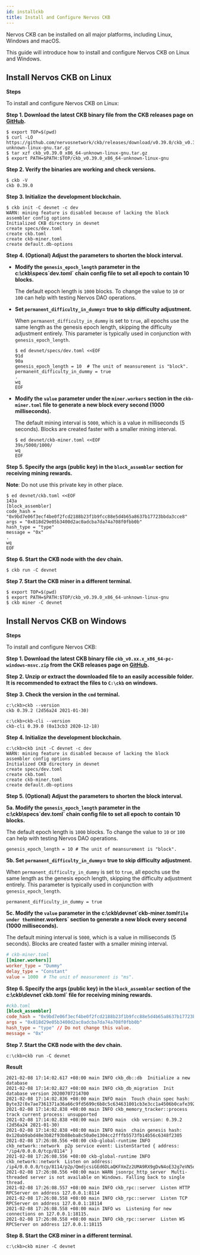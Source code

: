 ```yaml
---
id: installckb
title: Install and Configure Nervos CKB
---
```

Nervos CKB can be installed on all major platforms, including Linux, Windows and macOS. 

This guide will introduce how to install and configure Nervos CKB on Linux and Windows.

## Install Nervos CKB on Linux

**Steps**

To install and configure Nervos CKB on Linux:

**Step 1. Download the latest CKB binary file from the CKB releases page on [GitHub](https://github.com/nervosnetwork/ckb/releases).**

```
$ export TOP=$(pwd)
$ curl -LO https://github.com/nervosnetwork/ckb/releases/download/v0.39.0/ckb_v0.39.0_x86_64-unknown-linux-gnu.tar.gz
$ tar xzf ckb_v0.39.0_x86_64-unknown-linux-gnu.tar.gz
$ export PATH=$PATH:$TOP/ckb_v0.39.0_x86_64-unknown-linux-gnu
```

**Step 2. Verify the binaries are working and check versions.**

```
$ ckb -V
ckb 0.39.0
```

**Step 3. Initialize the development blockchain.**

```
$ ckb init -C devnet -c dev
WARN: mining feature is disabled because of lacking the block assembler config options
Initialized CKB directory in devnet
create specs/dev.toml
create ckb.toml
create ckb-miner.toml
create default.db-options
```

**Step 4. (Optional) Adjust the parameters to shorten the block interval.** 

- **Modify the `genesis_epoch_length` parameter in the c:\ckb\specs\`dev.toml` chain config file to set all epoch to contain 10 blocks.**

  The default epoch length is `1000` blocks. To change the value to `10` or `100` can help with testing Nervos DAO operations.

- **Set `permanent_difficulty_in_dummy`= true to skip difficulty adjustment.**

  When `permanent_difficulty_in_dummy` is set to `true`, all epochs use the same length as the genesis epoch length, skipping the difficulty adjustment entirely. This parameter is typically used in conjunction with `genesis_epoch_length`.

  ```
  $ ed devnet/specs/dev.toml <<EOF
  91d
  90a
  genesis_epoch_length = 10  # The unit of meansurement is "block".
  permanent_difficulty_in_dummy = true
  .
  wq
  EOF
  ```

- **Modify the `value` parameter under the `miner.workers` section  in the `ckb-miner.toml` file to generate a new block every second (1000 milliseconds).**

  The default mining interval is `5000`, which is a value in milliseconds (5 seconds). Blocks are created faster with a smaller mining interval.

  ```
  $ ed devnet/ckb-miner.toml <<EOF
  39s/5000/1000/
  wq
  EOF
  ```

**Step 5. Specify the args (public key)  in the `block_assembler` section for receiving mining rewards.**

**Note**: Do not use this private key in other place.

```
$ ed devnet/ckb.toml <<EOF
143a
[block_assembler]
code_hash = "0x9bd7e06f3ecf4be0f2fcd2188b23f1b9fcc88e5d4b65a8637b17723bbda3cce8"
args = "0x818d29e05b3400d2ac0adcba7da74a708f0fbb0b"
hash_type = "type"
message = "0x"
.
wq
EOF
```

**Step 6. Start the CKB node with the dev chain.**

```
$ ckb run -C devnet
```

**Step 7. Start the CKB miner in a different terminal.**

```
$ export TOP=$(pwd)
$ export PATH=$PATH:$TOP/ckb_v0.39.0_x86_64-unknown-linux-gnu
$ ckb miner -C devnet
```

## Install Nervos CKB on Windows

**Steps**

To install and configure Nervos CKB:

**Step 1. Download the latest CKB binary file `ckb_v0.xx.x_x86_64-pc-windows-msvc.zip` from the CKB releases page on [GitHub](https://github.com/nervosnetwork/ckb/releases).**

**Step 2. Unzip or extract the downloaded file to an easily accessible folder. It is recommended to extract the files to `C:\ckb` on windows.**

**Step 3. Check the version in the `cmd` terminal.**

```
c:\ckb>ckb --version
ckb 0.39.2 (2d56a24 2021-01-30)

c:\ckb>ckb-cli --version
ckb-cli 0.39.0 (0a13cb3 2020-12-18)
```

**Step 4. Initialize the development blockchain.**

```
c:\ckb>ckb init -C devnet -c dev
WARN: mining feature is disabled because of lacking the block assembler config options
Initialized CKB directory in devnet
create specs/dev.toml
create ckb.toml
create ckb-miner.toml
create default.db-options
```

**Step 5. (Optional) Adjust the parameters to shorten the block interval.**

**5a. Modify the `genesis_epoch_length` parameter in the c:\ckb\specs\`dev.toml` chain config file to set all epoch to contain 10 blocks.**

The default epoch length is `1000` blocks. To change the value to `10` or `100` can help with testing Nervos DAO operations.

```
genesis_epoch_length = 10 # The unit of meansurement is "block".
```

**5b. Set `permanent_difficulty_in_dummy`= true to skip difficulty adjustment.**

When `permanent_difficulty_in_dummy` is set to `true`, all epochs use the same length as the genesis epoch length, skipping the difficulty adjustment entirely. This parameter is typically used in conjunction with `genesis_epoch_length`.

```
permanent_difficulty_in_dummy = true
```

**5c. Modify the `value` parameter in the c:\ckb\devnet\`ckb-miner.toml` file under the `miner.workers` section to generate a new block every second (1000 milliseconds).**

The default mining interval is `5000`, which is a value in milliseconds (5 seconds). Blocks are created faster with a smaller mining interval.

```toml
# ckb-miner.toml
[[miner.workers]]
worker_type = "Dummy"
delay_type = "Constant"
value = 1000  # The unit of measurement is "ms".
```

**Step 6. Specify the args (public key)  in the `block_assembler` section of the c:\ckb\devnet\`ckb.toml` file for receiving mining rewards.**

```toml
#ckb.toml
[block_assembler]
code_hash = "0x9bd7e06f3ecf4be0f2fcd2188b23f1b9fcc88e5d4b65a8637b17723bbda3cce8" // Do not change this.
args = "0x818d29e05b3400d2ac0adcba7da74a708f0fbb0b"
hash_type = "type" // Do not change this value.
message = "0x"
```

**Step 7. Start the CKB node with the dev chain.**

```
c:\ckb>ckb run -C devnet
```

**Result**

```
2021-02-08 17:14:02.617 +08:00 main INFO ckb_db::db  Initialize a new database
2021-02-08 17:14:02.827 +08:00 main INFO ckb_db_migration  Init database version 20200707214700
2021-02-08 17:14:02.836 +08:00 main INFO main  Touch chain spec hash: Byte32(0x7ae7361371a36a66c9fd5699c6b8c5c634631001cb3e3cc1a4506b0cafe39280)
2021-02-08 17:14:02.838 +08:00 main INFO ckb_memory_tracker::process  track current process: unsupported
2021-02-08 17:14:02.838 +08:00 main INFO main  ckb version: 0.39.2 (2d56a24 2021-01-30)
2021-02-08 17:14:02.838 +08:00 main INFO main  chain genesis hash: 0x120ab9abd48e3b82f93b88eba8c50a0e1304cc2fffb5573fb14b56c6348f2305
2021-02-08 17:26:08.556 +08:00 ckb-global-runtime INFO ckb_network::network  p2p service event: ListenStarted { address: "/ip4/0.0.0.0/tcp/8114" }
2021-02-08 17:26:08.556 +08:00 ckb-global-runtime INFO ckb_network::network  Listen on address: /ip4/0.0.0.0/tcp/8114/p2p/QmdjcsiGEd6DLaQKFXmZz2UMA9RX9gDvN4oE32q7eVN5qj
2021-02-08 17:26:08.556 +08:00 main WARN jsonrpc_http_server  Multi-threaded server is not available on Windows. Falling back to single thread.
2021-02-08 17:26:08.557 +08:00 main INFO ckb_rpc::server  Listen HTTP RPCServer on address 127.0.0.1:8114
2021-02-08 17:26:08.558 +08:00 main INFO ckb_rpc::server  Listen TCP RPCServer on address 127.0.0.1:18114
2021-02-08 17:26:08.558 +08:00 main INFO ws  Listening for new connections on 127.0.0.1:18115.
2021-02-08 17:26:08.558 +08:00 main INFO ckb_rpc::server  Listen WS RPCServer on address 127.0.0.1:18115
```

**Step 8. Start the CKB miner in a different terminal.**

```
c:\ckb>ckb miner -C devnet
```

